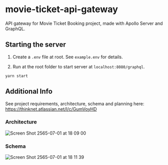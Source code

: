 # movie-ticket-api-gateway

API gateway for Movie Ticket Booking project, made with Apollo Server and GraphQL.

## Starting the server

1. Create a `.env` file at root. See `example.env` for details.

2. Run at the root folder to start server at `localhost:8080/graphql`.
```
yarn start
```

## Additional Info
See project requirements, architecture, schema and planning here: https://thinknet.atlassian.net/l/c/GumVoyHD

### Architecture
![Screen Shot 2565-07-01 at 18 09 00](https://user-images.githubusercontent.com/57129145/176883498-24c46c12-8f20-41da-b1d7-fca576906f09.png)

### Schema
![Screen Shot 2565-07-01 at 18 11 39](https://user-images.githubusercontent.com/57129145/176883801-80e43e37-cce1-474a-9522-248c8addce3e.png)
